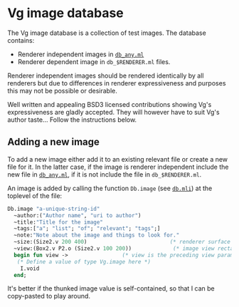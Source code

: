# Vg image database

The Vg image database is a collection of test images. The database
contains:

* Renderer independent images in [`db_any.ml`](db_any.ml)
* Renderer dependent image in `db_$RENDERER.ml` files. 

Renderer independent images should be rendered identically by all
renderers but due to differences in renderer expressiveness and
purposes this may not be possible or desirable.

Well written and appealing BSD3 licensed contributions showing Vg's
expressiveness are gladly accepted. They will however have to suit
Vg's author taste... Follow the instructions below.

## Adding a new image

To add a new image either add it to an existing relevant file or
create a new file for it. In the latter case, if the image is renderer
independent include the new file in [`db_any.ml`](db_any.ml), if it is
not include the file in `db_$RENDERER.ml`.

An image is added by calling the function `Db.image` (see [`db.mli`](db.mli))
at the toplevel of the file:

```ocaml
Db.image "a-unique-string-id"                                
  ~author:("Author name", "uri to author")
  ~title:"Title for the image"
  ~tags:["a"; "list"; "of"; "relevant"; "tags";]
  ~note:"Note about the image and things to look for."
  ~size:(Size2.v 200 400)                          (* renderer surface size. *)
  ~view:(Box2.v P2.o (Size2.v 100 200))             (* image view rectangle. *)
  begin fun view ->                 (* view is the preceding view parameter. *)
   (* Define a value of type Vg.image here *)
    I.void
  end;
```

It's better if the thunked image value is self-contained, so that I
can be copy-pasted to play around.


